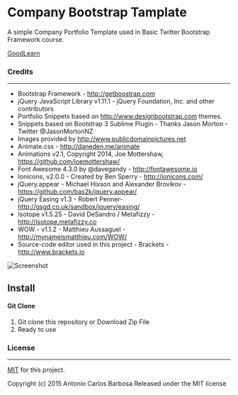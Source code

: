 # Company Bootstrap Tamplate

A simple Company Portfolio Template used in Basic Twitter Bootstrap Framework course. 

[GoodLearn](http://www.goodlearn.org)

### Credits
---

- Bootstrap Framework - http://getboostrap.com
- jQuery JavaScript Library v1.11.1 - jQuery Foundation, Inc. and other contributors
- Portfolio Snippets based on http://www.designbootstrap.com themes.
- Snippets based on Bootstrap 3 Sublime Plugin - Thanks Jason Morton - Twitter @JasonMortonNZ 
- Images provided by http://www.publicdomainpictures.net
- Animate.css - http://daneden.me/animate
- Animations v2.1, Copyright 2014, Joe Mottershaw, https://github.com/joemottershaw/
- Font Awesome 4.3.0 by @davegandy - http://fontawesome.io
- Ionicons, v2.0.0 - Created by Ben Sperry - http://ionicons.com/
- jQuery.appear - Michael Hixson and Alexander Brovikov - https://github.com/bas2k/jquery.appear/
- jQuery Easing v1.3 - Robert Penner- http://gsgd.co.uk/sandbox/jquery/easing/
- Isotope v1.5.25 - David DeSandro / Metafizzy - http://isotope.metafizzy.co
- WOW - v1.1.2 - Matthieu Aussaguel - http://mynameismatthieu.com/WOW/
- Source-code editor used in this project - Brackets - http://www.brackets.io


![Screenshot](https://raw.githubusercontent.com/acbarbosa1964/acb-bootstrap-snippets/master/sample.gif)

## Install

#### Git Clone

1. Git clone this repository or Download Zip File
2. Ready to use

### License
---

[MIT](https://raw.githubusercontent.com/acbarbosa1964/acb-bootstrap-snippets/master/LICENSE) for this project.

Copyright (c) 2015 Antonio Carlos Barbosa
Released under the MIT license
